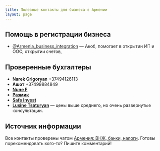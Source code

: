 ```yaml
---
title: Полезные контакты для бизнеса в Армении
layout: page
---
```


## Помощь в регистрации бизнеса

- [@Armenia_business_integration](https://t.me/Armenia_business_integration) — Акоб, помогает в открытии ИП и ООО, открытии счетов, 

## Проверенные бухгалтеры

- **Narek Grigoryan** +37494126113
- **Ашот** +37499884849
- **[Nune F](https://t.me/naxsh123)**
- **[Размик](https://t.me/trustmeiamaaccountant)**
- **[Safe Invest](https://t.me/safe_invest_accounting)**
- **[Lusine Tsaturyan](https://t.me/Lusine_Tsaturyan)** — цены выше среднего, но очень развернутые консультации.

## Источник информации

Все контакты проверены чатом [Армения: ВНЖ, банки, налоги](https://t.me/am_banking_and_relocation_chat). Готовы
порекомендовать кого-то? Пишите комментарий!
